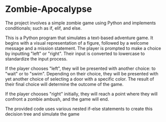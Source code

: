 # Zombie-Apocalypse
The project involves a simple zombie game using Python and implements conditionals; such as if, elif, and else. 

This is a Python program that simulates a text-based adventure game. It begins with a visual representation of a figure, followed by a welcome message and a mission statement. The player is prompted to make a choice by inputting "left" or "right". Their input is converted to lowercase to standardize the input process.

If the player chooses "left", they will be presented with another choice: to "wait" or to "swim". Depending on their choice, they will be presented with yet another choice of selecting a door with a specific color. The result of their final choice will determine the outcome of the game.

If the player chooses "right" initially, they will reach a point where they will confront a zombie ambush, and the game will end.

The provided code uses various nested if-else statements to create this decision tree and simulate the game
